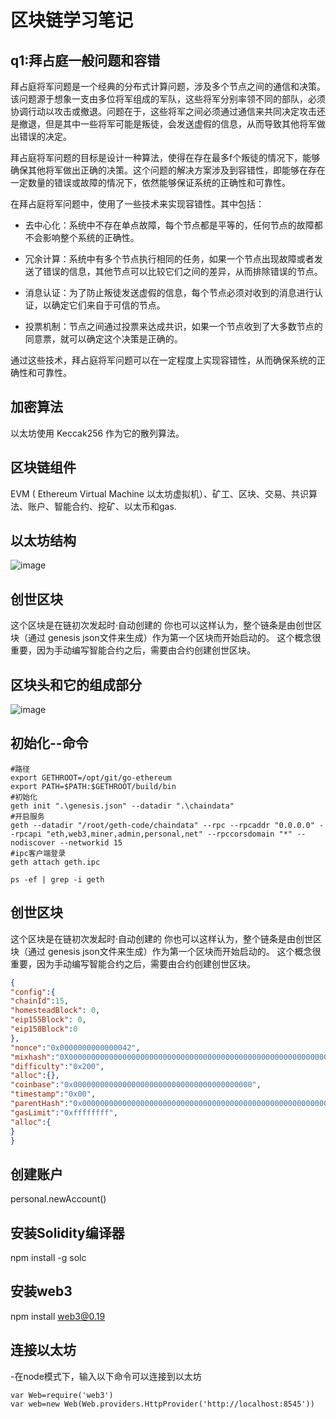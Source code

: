# 区块链学习笔记

## q1:拜占庭一般问题和容错
拜占庭将军问题是一个经典的分布式计算问题，涉及多个节点之间的通信和决策。该问题源于想象一支由多位将军组成的军队，这些将军分别率领不同的部队，必须协调行动以攻击或撤退。问题在于，这些将军之间必须通过通信来共同决定攻击还是撤退，但是其中一些将军可能是叛徒，会发送虚假的信息，从而导致其他将军做出错误的决定。

拜占庭将军问题的目标是设计一种算法，使得在存在最多f个叛徒的情况下，能够确保其他将军做出正确的决策。这个问题的解决方案涉及到容错性，即能够在存在一定数量的错误或故障的情况下，依然能够保证系统的正确性和可靠性。

在拜占庭将军问题中，使用了一些技术来实现容错性。其中包括：

- 去中心化：系统中不存在单点故障，每个节点都是平等的，任何节点的故障都不会影响整个系统的正确性。

- 冗余计算：系统中有多个节点执行相同的任务，如果一个节点出现故障或者发送了错误的信息，其他节点可以比较它们之间的差异，从而排除错误的节点。

- 消息认证：为了防止叛徒发送虚假的信息，每个节点必须对收到的消息进行认证，以确定它们来自于可信的节点。

- 投票机制：节点之间通过投票来达成共识，如果一个节点收到了大多数节点的同意票，就可以确定这个决策是正确的。

通过这些技术，拜占庭将军问题可以在一定程度上实现容错性，从而确保系统的正确性和可靠性。

## 加密算法
以太坊使用 Keccak256 作为它的散列算法。

## 区块链组件
EVM ( Ethereum Virtual Machine 以太坊虚拟机）、矿工、区块、交易、共识算法、账户、智能合约、挖矿、以太币和gas.

## 以太坊结构
![image](https://user-images.githubusercontent.com/85286598/220414354-94f2bdb9-ce50-48f8-b082-4c81e49ce8e0.png)

## 创世区块
这个区块是在链初次发起时·自动创建的 你也可以这样认为，整个链条是由创世区块（通过 genesis json文件来生成）作为第一个区块而开始启动的。
这个概念很重要，因为手动编写智能合约之后，需要由合约创建创世区块。

## 区块头和它的组成部分
![image](https://user-images.githubusercontent.com/85286598/221400382-d10c914e-a06d-4754-9b73-99094fa1cd67.png)


## 初始化--命令
~~~shell
#路径
export GETHROOT=/opt/git/go-ethereum
export PATH=$PATH:$GETHROOT/build/bin
#初始化
geth init ".\genesis.json" --datadir ".\chaindata"
#开启服务
geth --datadir "/root/geth-code/chaindata" --rpc --rpcaddr "0.0.0.0" --rpcapi "eth,web3,miner,admin,personal,net" --rpccorsdomain "*" --nodiscover --networkid 15
#ipc客户端登录
geth attach geth.ipc

ps -ef | grep -i geth
~~~

## 创世区块
这个区块是在链初次发起时·自动创建的 你也可以这样认为，整个链条是由创世区块（通过 genesis json文件来生成）作为第一个区块而开始启动的。
这个概念很重要，因为手动编写智能合约之后，需要由合约创建创世区块。

~~~ json
{
"config":{
"chainId":15,
"homesteadBlock": 0,
"eip155Block": 0,
"eip158Block":0
},
"nonce":"0x0000000000000042",
"mixhash":"0X0000000000000000000000000000000000000000000000000000000000000000",
"difficulty":"0x200",
"alloc":{},
"coinbase":"0x0000000000000000000000000000000000000000",
"timestamp":"0x00",
"parentHash":"0x000000000000000000000000000000000000000000000000000000000000000",
"gasLimit":"0xffffffff",
"alloc":{
}
}
~~~

## 创建账户
personal.newAccount()

## 安装Solidity编译器
npm install -g solc

## 安装web3
npm install web3@0.19

## 连接以太坊
-在node模式下，输入以下命令可以连接到以太坊
~~~ solidity
var Web=require('web3')
var web=new Web(Web.providers.HttpProvider('http://localhost:8545'))
~~~
